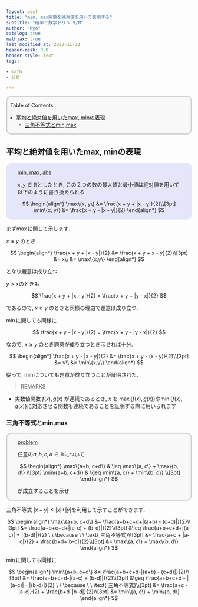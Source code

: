 ```yaml
---
layout: post
title: "min, max関数を絶対値を用いて表現する"
subtitle: "確率と数学ドリル 9/N"
author: "Ryo"
catelog: true
mathjax: true
last_modified_at: 2023-11-30
header-mask: 0.0
header-style: text
tags:

- math
- 統計

---
```


<div style='border-radius: 1em; border-style:solid; border-color:#D3D3D3; background-color:#F8F8F8'>

<p class="h4">&nbsp;&nbsp;Table of Contents</p>

<!-- START doctoc generated TOC please keep comment here to allow auto update -->
<!-- DON'T EDIT THIS SECTION, INSTEAD RE-RUN doctoc TO UPDATE -->

- [平均と絶対値を用いたmax, minの表現](#%E5%B9%B3%E5%9D%87%E3%81%A8%E7%B5%B6%E5%AF%BE%E5%80%A4%E3%82%92%E7%94%A8%E3%81%84%E3%81%9Fmax-min%E3%81%AE%E8%A1%A8%E7%8F%BE)
  - [三角不等式とmin,max](#%E4%B8%89%E8%A7%92%E4%B8%8D%E7%AD%89%E5%BC%8F%E3%81%A8minmax)

<!-- END doctoc generated TOC please keep comment here to allow auto update -->


</div>

## 平均と絶対値を用いたmax, minの表現

<div style='padding-left: 2em; padding-right: 2em; border-radius: 1em; border-style:solid; border-color:#e6e6fa; background-color:#e6e6fa'>
<p class="h4"><ins>min, max, abs</ins></p>

$x, y\in \mathbb R$としたとき, この２つの数の最大値と最小値は絶対値を用いて以下のように書き換えられる

$$
\begin{align*}
\max\{x, y\} &= \frac{x + y + |x - y|}{2}\\[3pt]
\min\{x, y\} &= \frac{x + y - |x - y|}{2}
\end{align*}
$$

</div>


まず$\max$に関して示します.

$x\geq y$ のとき

$$
\begin{align*}
 \frac{x + y + |x - y|}{2} &= \frac{x + y + x - y}{2}\\[3pt]
                           &= x\\
                           &= \max\{x,y\} 
\end{align*}
$$

となり題意は成り立つ.

$y > x$のときも

$$
\frac{x + y + |x - y|}{2} =  \frac{x + y + |y - x|}{2}
$$

であるので, $x\geq y$ のときと同様の理由で題意は成り立つ. 

$\min$に関しても同様に

$$
\frac{x + y - |x - y|}{2} = \frac{x + y - |y - x|}{2}
$$

なので, $x\geq y$ のとき題意が成り立つとき示せれば十分.

$$
\begin{align*}
 \frac{x + y - |x - y|}{2} &= \frac{x + y - (x - y)}{2}\\[3pt]
                           &= y\\
                           &= \min\{x,y\} 
\end{align*}
$$

従って, $\min$についても題意が成り立つことが証明された.

> REMARKS

- 実数値関数 $f(x), g(x)$ が連続であるとき, $x$ を $\max⁡\{f(x),g(x)\}$や$\min\{f(x),g(x)\}$に対応させる関数も連続であることを証明する際に用いられます

### 三角不等式とmin,max

<div style='padding-left: 2em; padding-right: 2em; border-radius: 1em; border-style:solid; border-color:#D3D3D3; background-color:#F8F8F8'>
<p class="h4"><ins>problem</ins></p>

任意の$a,b,c,d \in \mathbb R$について

$$
\begin{align*}
\max\{a+b, c+d\} & \leq \max\{a, c\} + \max\{b, d\} \\[3pt]
\min\{a+b, c+d\} & \geq \min\{a, c\} + \min\{b, d\} \\[3pt]
\end{align*}
$$

が成立することを示せ

</div>

三角不等式 $\vert x + y\vert\leq \vert x\vert + \vert y \vert$を利用して示すことができます.

$$
\begin{align*}
\max\{a+b, c+d\} &= \frac{a+b+c+d+|(a+b) - (c+d)|}{2}\\[3pt]
                 &= \frac{a+b+c+d+|(a-c) + (b-d)|}{2}\\[3pt]
                 &\leq \frac{a+b+c+d+|(a-c)| + |(b-d)|}{2} \  \ \because \ \ \text{ 三角不等式}\\[3pt]
                 &= \frac{a+c + |a-c|}{2} + \frac{b+d+|b-d|}{2}\\[3pt]
                 &= \max\{a, c\} + \max\{b, d\} 
\end{align*}
$$

$\min$に関しても同様に

$$
\begin{align*}
\min\{a+b, c+d\} &= \frac{a+b+c+d-|(a+b) - (c+d)|}{2}\\[3pt]
                 &= \frac{a+b+c+d-|(a-c) + (b-d)|}{2}\\[3pt]
                 &\geq \frac{a+b+c+d - |(a-c)| - |(b-d)|}{2} \  \ \because \ \ \text{ 三角不等式}\\[3pt]
                 &= \frac{a+c - |a-c|}{2} + \frac{b+d-|b-d|}{2}\\[3pt]
                 &= \min\{a, c\} + \min\{b, d\} 
\end{align*}
$$
